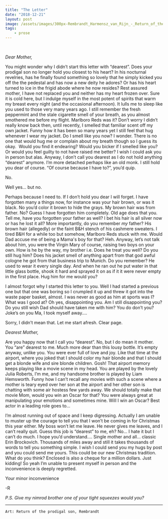 ```yaml
---
title: "The Letter"
date: "2018-12-21"
layout: post
image: /assets/images/300px-Rembrandt_Harmensz_van_Rijn_-_Return_of_the_Prodigal_Son_-_Google_Art_Project.jpg
tags: 
    - prose
---
```



 

_Dear Mother,_

You might wonder why I didn’t start this letter with “dearest”. Does your prodigal son no longer hold you closest to his heart? In his nocturnal revelries, has he finally found something so lovely that he simply kicked you off the the pedestal and has now a new deity he adores? Or has his heart turned to ice in the frigid abode where he now resides? Rest assured mother, I have not replaced you and neither has my heart frozen over. Sure it is cold here, but I indulge myself in the most potent of spirits that warm my breast every night (and the occasional afternoon). It lulls me to sleep like you used to those very many years ago. I still remember the fresh peppermint and the stale cigarette smell of your breath, as you almost smothered me before my flight. Marlboro Reds was it? Don’t worry I didn’t really know back then, until recently, I smelled that familiar scent off my own jacket. Funny how it has been so many years yet I still feel that hug whenever I wear my jacket. Do I smell like you now? I wonder. There is no one that would hug me or complain about my breath though so I guess its okay.  Would you find it endearing? Would you bicker if I smelled like you? Or would you feel guilty to not have raised me better? I wish I could ask you in person but alas. Anyway, I don’t call you dearest as I do not hold anything “dearest” anymore. I’m more detached perhaps like an old monk. I still hold you dear of course. “Of course because I have to?”, you’d quip.

No.

Well yes… but no.

Perhaps because I need to. If I don’t hold you dear I will forget. I have forgotten many a things now, for instance was your hair brown, or was it black. No you’d color it brown to hide the grays. My brown hair was from father. No? Guess I have forgotten him completely. Old age does that you. Tell me, have you forgotten your father as well? I bet his hair is all silver now or has he lost it all? More importantly, do you remember _my_ father? His brown hair (allegedly) or the faint B&H stench of his cashmere sweaters. I tired B&H for a while too but somehow, Marlboro Reds stuck with me. Would Dad accuse me of being a Mama's boy for that? Heh. Anyway, let’s not talk about him, you were the Virgin Mary of course, raising two boys on your own. How is he by the way, my brother i.e. Does he treat you well? Do you still hug him? Does his jacket smell of anything apart from that god awful cologne he got from that business trip to Munich. Do you remember? He used to wear it every single day. And when he ran out he put water in that little glass bottle, shook it hard and sprayed it on as if it it were never empty in the first place. Hug him for me would you?

I almost forgot why I started this letter to you. Well I had started a previous one but that one was boring so I crumpled it up and threw it got into the waste paper basket, almost. I was never as good as him at sports was I? What was I good at? Oh yes, disappointing you. Am I still disappointing you? Do you still wish Dad should have taken me with him? You do don’t you? Joke’s on you Ma, I took myself away....

Sorry, I didn’t mean that. Let me start afresh. Clear page.

_Dearest Mother,_

Are you happy now that I call you “dearest”. No, but I do mean it mother. You “are” dearest to me. Much more dear than this lousy bottle. It’s empty anyway, unlike you. You were ever full of love and joy. Like that time at the airport, where you joked that I should color my hair blonde and that I should get a blonde wife and sire blonde children. Gosh! That airport memory keeps playing like a movie scene in my head. You are played by the lovely Julia Roberts, I’m me, and my handsome brother is played by Liam Hemsworth. Funny how I can’t recall any movies with such a scene where a mother is teary eyed over her son at the airport and her other son is chatting with some air hostess few yards away. We should totally make that movie Mom, would you win an Oscar for that? You were always great at manipulating your emotions and sometimes mine. Will I win an Oscar? Best actor in a leading role goes to…

I’m almost running out of space and I keep digressing. Actually I am unable to muster up the courage to tell you that I won’t be coming in for Christmas this year either. My boss won’t let me leave. He never gives me leaves, and I can’t really quit. Guess this job is “dearest” to me, eh? No… I hate it but I can’t do much. I hope you’d understand…. Single mother and all… classic Erin Brockovich. Thousands of miles away and still it takes thousands of words to tell you something simple. I wish I could send you my hugs by post and you could send me yours. This could be our new Christmas tradition. What do you think? Enclosed is also a cheque for a million dollars. Just kidding! So yeah I’m unable to present myself in person and the inconvenience is deeply regretted.

Your minor inconvenience

\-R

_P.S. Give my nimrod brother one of your tight squeezes would you?_


***
`Art: Return of the prodigal son, Rembrandt`